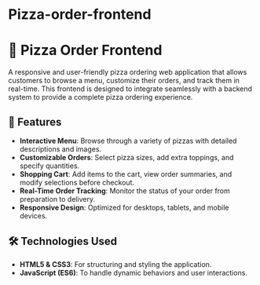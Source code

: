 # Pizza-order-frontend

# 🍕 Pizza Order Frontend

A responsive and user-friendly pizza ordering web application that allows customers to browse a menu, customize their orders, and track them in real-time. This frontend is designed to integrate seamlessly with a backend system to provide a complete pizza ordering experience.

## 🚀 Features

- **Interactive Menu**: Browse through a variety of pizzas with detailed descriptions and images.
- **Customizable Orders**: Select pizza sizes, add extra toppings, and specify quantities.
- **Shopping Cart**: Add items to the cart, view order summaries, and modify selections before checkout.
- **Real-Time Order Tracking**: Monitor the status of your order from preparation to delivery.
- **Responsive Design**: Optimized for desktops, tablets, and mobile devices.

## 🛠️ Technologies Used

- **HTML5 & CSS3**: For structuring and styling the application.
- **JavaScript (ES6)**: To handle dynamic behaviors and user interactions.

